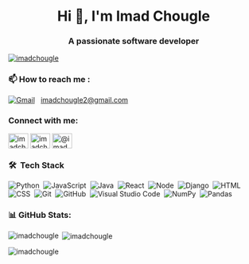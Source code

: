 <h1 align="center">Hi 👋, I'm Imad Chougle</h1>
<h3 align="center">A passionate software developer</h3>

<p align="left"> <a href="https://github.com/ryo-ma/github-profile-trophy"><img src="https://github-profile-trophy.vercel.app/?username=imadchougle" alt="imadchougle" /></a> </p>


### 📫 How to reach me : 
<a href="mailto:imadchougle2@gmail.com"><img alt="Gmail" src="https://img.shields.io/badge/Gmail-D14836?style=flat&logo=gmail&logoColor=white" /></a> &nbsp;
imadchougle2@gmail.com

<h3 align="left">Connect with me:</h3>
<p align="left">
<a href="https://twitter.com/imadchougle" target="blank"><img align="center" src="https://raw.githubusercontent.com/rahuldkjain/github-profile-readme-generator/master/src/images/icons/Social/twitter.svg" alt="imadchougle2" height="30" width="40" /></a>
<a href="https://linkedin.com/in/imadchougle" target="blank"><img align="center" src="https://raw.githubusercontent.com/rahuldkjain/github-profile-readme-generator/master/src/images/icons/Social/linked-in-alt.svg" alt="imadchougle" height="30" width="40" /></a>
<a href="https://www.hackerearth.com/@imadchougle2" target="blank"><img align="center" src="https://raw.githubusercontent.com/rahuldkjain/github-profile-readme-generator/master/src/images/icons/Social/hackerearth.svg" alt="@imadchougle2" height="30" width="40" /></a>
<a href="mailto:imadchougle2@gmail.com" <img align="center" src="https://img.shields.io/static/v1?message=Gmail&logo=gmail&label=&color=D14836&logoColor=white&labelColor=&style=for-the-badge" 
  height="30" width="40" alt="@imadchougle2"  /> </a>
</p>



### 🛠 &nbsp;Tech Stack

![Python](https://img.shields.io/badge/-Python-05122A?style=flat&logo=python)&nbsp;
![JavaScript](https://img.shields.io/badge/-JavaScript-05122A?style=flat&logo=javascript)&nbsp;
![Java](https://img.shields.io/badge/-Java-05122A?style=flat&logo=Java&logoColor=FFA518)&nbsp;
![React](https://img.shields.io/badge/-React-05122A?style=flat&logo=React&logoColor=A8B9CC)&nbsp;
![Node](https://img.shields.io/badge/-Node-05122A?style=flat&logo=node%2B%2B&logoColor=00599C)&nbsp;
![Django](https://img.shields.io/badge/-Django-05122A?style=flat&logo=django&logoColor=092E20)&nbsp;
![HTML](https://img.shields.io/badge/-HTML-05122A?style=flat&logo=HTML5)&nbsp;
![CSS](https://img.shields.io/badge/-CSS-05122A?style=flat&logo=CSS3&logoColor=1572B6)&nbsp;
![Git](https://img.shields.io/badge/-Git-05122A?style=flat&logo=git)&nbsp;
![GitHub](https://img.shields.io/badge/-GitHub-05122A?style=flat&logo=github)&nbsp;
![Visual Studio Code](https://img.shields.io/badge/-Visual%20Studio%20Code-05122A?style=flat&logo=visual-studio-code&logoColor=007ACC)&nbsp;
![NumPy](https://img.shields.io/badge/numpy%20-%23013243.svg?&style=flat&logo=numpy&logoColor=white)&nbsp;
![Pandas](https://img.shields.io/badge/pandas%20-%23150458.svg?&style=flat&logo=pandas&logoColor=white)&nbsp;


### 📊 GitHub Stats:

<p><img align="left" src="https://github-readme-stats.vercel.app/api/top-langs?username=imadchougle&show_icons=true&locale=en&layout=compact" alt="imadchougle" /></p>

<p>&nbsp;<img align="center" src="https://github-readme-stats.vercel.app/api?username=imadchougle&show_icons=true&locale=en" alt="imadchougle" /></p>

<p><img align="center" src="https://github-readme-streak-stats.herokuapp.com/?user=imadchougle&" alt="imadchougle" /></p>
